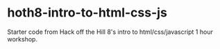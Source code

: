 # hoth8-intro-to-html-css-js
Starter code from Hack off the Hill 8's intro to html/css/javascript 1 hour workshop.
